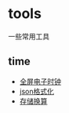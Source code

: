 # tools
一些常用工具

## time

- [全屏电子时钟](./time/index.html)
- [json格式化](./json/index.html)
- [存储换算](./store/index.html)